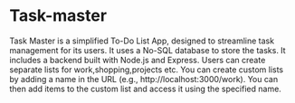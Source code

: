 # Task-master
Task Master is a simplified To-Do List App, designed to streamline task management for its users. It uses a
No-SQL database to store the tasks. It includes a backend built with Node.js and Express. Users can create
separate lists for work,shopping,projects etc. You can create custom lists by adding a name in the URL (e.g., http://localhost:3000/work). 
You can then add items to the custom list and access it using the specified name.


